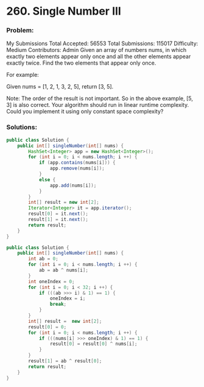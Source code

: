 # 260. Single Number III

### Problem:

 My Submissions
Total Accepted: 56553
Total Submissions: 115017
Difficulty: Medium
Contributors: Admin
Given an array of numbers nums, in which exactly two elements appear only once and all the other elements appear exactly twice. Find the two elements that appear only once.

For example:

Given nums = [1, 2, 1, 3, 2, 5], return [3, 5].

Note:
The order of the result is not important. So in the above example, [5, 3] is also correct.
Your algorithm should run in linear runtime complexity. Could you implement it using only constant space complexity?

### Solutions:

```java
public class Solution {
    public int[] singleNumber(int[] nums) {
        HashSet<Integer> app = new HashSet<Integer>();
        for (int i = 0; i < nums.length; i ++) {
            if (app.contains(nums[i])) {
                app.remove(nums[i]);
            }
            else {
                app.add(nums[i]);
            }
        }
        int[] result = new int[2];
        Iterator<Integer> it = app.iterator();
        result[0] = it.next();
        result[1] = it.next();
        return result;
    }
}
```
```java
public class Solution {
    public int[] singleNumber(int[] nums) {
        int ab = 0;
        for (int i = 0; i < nums.length; i ++) {
            ab = ab ^ nums[i];
        }
        int oneIndex = 0;
        for (int i = 0; i < 32; i ++) {
            if (((ab >>> i) & 1) == 1) {
                oneIndex = i;
                break;
            }
        }
        int[] result =  new int[2];
        result[0] = 0;
        for (int i = 0; i < nums.length; i ++) {
            if (((nums[i] >>> oneIndex) & 1) == 1) {
                result[0] = result[0] ^ nums[i];
            }
        }
        result[1] = ab ^ result[0];
        return result;
    }
}
```
